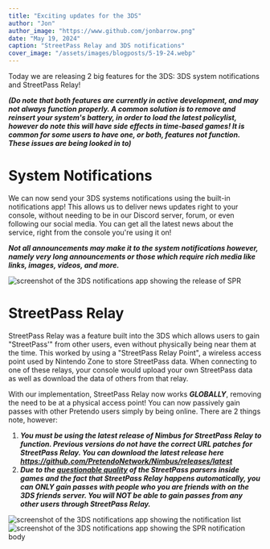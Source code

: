 ```yaml
---
title: "Exciting updates for the 3DS"
author: "Jon"
author_image: "https://www.github.com/jonbarrow.png"
date: "May 19, 2024"
caption: "StreetPass Relay and 3DS notifications"
cover_image: "/assets/images/blogposts/5-19-24.webp"
---
```


Today we are releasing 2 big features for the 3DS: 3DS system notifications and StreetPass Relay!

**_(Do note that both features are currently in active development, and may not always function properly. A common solution is to remove and reinsert your system's battery, in order to load the latest policylist, however do note this will have side effects in time-based games! It is common for some users to have one, or both, features not function. These issues are being looked in to)_**

# System Notifications

We can now send your 3DS systems notifications using the built-in notifications app! This allows us to deliver news updates right to your console, without needing to be in our Discord server, forum, or even following our social media. You can get all the latest news about the service, right from the console you're using it on!

**_Not all announcements may make it to the system notifications however, namely very long announcements or those which require rich media like links, images, videos, and more._**

![screenshot of the 3DS notifications app showing the release of SPR](/assets/images/blogposts/spr.webp)

# StreetPass Relay

StreetPass Relay was a feature built into the 3DS which allows users to gain "StreetPass'" from other users, even without physically being near them at the time. This worked by using a "StreetPass Relay Point", a wireless access point used by Nintendo Zone to store StreetPass data. When connecting to one of these relays, your console would upload your own StreetPass data as well as download the data of others from that relay.

With our implementation, StreetPass Relay now works **_GLOBALLY_**, removing the need to be at a physical access point! You can now passively gain passes with other Pretendo users simply by being online. There are 2 things note, however:

1. **_You must be using the latest release of Nimbus for StreetPass Relay to function. Previous versions do not have the correct URL patches for StreetPass Relay. You can download the latest release here https://github.com/PretendoNetwork/Nimbus/releases/latest_**
2. **_Due to the [questionable quality](https://twitter.com/MrNbaYoh/status/1783912413068222477) of the StreetPass parsers inside games and the fact that StreetPass Relay happens automatically, you can ONLY gain passes with people who you are friends with on the 3DS friends server. You will NOT be able to gain passes from any other users through StreetPass Relay._**

![screenshot of the 3DS notifications app showing the notification list](/assets/images/blogposts/notification-list.webp)
![screenshot of the 3DS notifications app showing the SPR notification body](/assets/images/blogposts/notification-body.webp)
